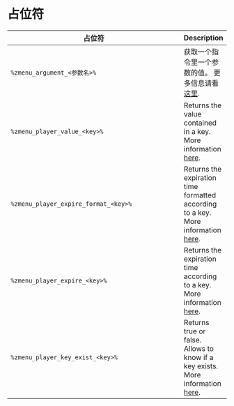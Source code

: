 # 占位符


<table><thead><tr><th width="385.23821068506163">占位符</th><th>Description</th></tr></thead><tbody><tr><td><code>%zmenu_argument_&#x3C;参数名>%</code></td><td>获取一个指令里一个参数的值。 更多信息请看<a href="commands.md#arguments">这里</a>.</td></tr><tr><td><code>%zmenu_player_value_&#x3C;key>%</code></td><td>Returns the value contained in a key.  More information <a href="player-data.md">here</a>.</td></tr><tr><td><code>%zmenu_player_expire_format_&#x3C;key>%</code></td><td>Returns the expiration time formatted according to a key. More information <a href="player-data.md">here</a>.</td></tr><tr><td><code>%zmenu_player_expire_&#x3C;key>%</code></td><td>Returns the expiration time according to a key. More information <a href="player-data.md">here</a>.</td></tr><tr><td><code>%zmenu_player_key_exist_&#x3C;key>%</code></td><td>Returns true or false. Allows to know if a key exists. More information <a href="player-data.md">here</a>.</td></tr></tbody></table>
